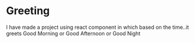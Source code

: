 # Greeting
I have made a project using react component in which based on the time..it greets Good Morning or Good Afternoon or Good Night
